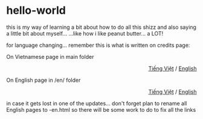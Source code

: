 # hello-world
this is my way of learning a bit about how to do all this shizz
and also saying a little bit about myself...
...like how i like peanut butter... a LOT!

for language changing... remember this is what is written on credits page:

On Vietnamese page in main folder
<p align="right"><a href="credits.html">Tiếng Việt</a> / <a href="/en/credits.html">English</a></p>

On English page in /en/ folder
<p align="right"><a href="../credits.html">Tiếng Việt</a> / <a href="./credits.html">English</a></p>

in case it gets lost in one of the updates... don't forget plan to rename all English pages to -en.html so there will be some work to do to fix all the links
